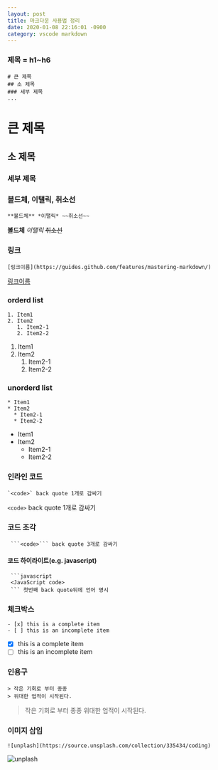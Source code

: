 ```yaml
---
layout: post
title: 마크다운 사용법 정리
date: 2020-01-08 22:16:01 -0900
category: vscode markdown
---
```


### 제목 = h1~h6
```
# 큰 제목
## 소 제목
### 세부 제목
...
```
# 큰 제목
## 소 제목
### 세부 제목

### 볼드체, 이탤릭, 취소선
```
**볼드체** *이탤릭* ~~취소선~~
```
**볼드체** *이탤릭* ~~취소선~~

### 링크
```
[링크이름](https://guides.github.com/features/mastering-markdown/)
```
[링크이름](https://guides.github.com/features/mastering-markdown/)

### orderd list
```
1. Item1
2. Item2
   1. Item2-1
   2. Item2-2
```
1. Item1
2. Item2
   1. Item2-1
   2. Item2-2

### unorderd list
```
* Item1
* Item2
  * Item2-1
  * Item2-2
```
* Item1
* Item2
  * Item2-1
  * Item2-2

### 인라인 코드
```
`<code>` back quote 1개로 감싸기
```
`<code>` back quote 1개로 감싸기

### 코드 조각
```
 ```<code>``` back quote 3개로 감싸기
```
#### 코드 하이라이트(e.g. javascript)
```
 ```javascript
 <JavaScript code>
 ``` 첫번째 back quote뒤에 언어 명시
```

### 체크박스
```
- [x] this is a complete item
- [ ] this is an incomplete item
```
- [x] this is a complete item
- [ ] this is an incomplete item

### 인용구
```
> 작은 기회로 부터 종종
> 위대한 업적이 시작된다.
```
> 작은 기회로 부터 종종
> 위대한 업적이 시작된다.

### 이미지 삽입
```
![unplash](https://source.unsplash.com/collection/335434/coding)
```
![unplash](https://source.unsplash.com/collection/335434/coding)